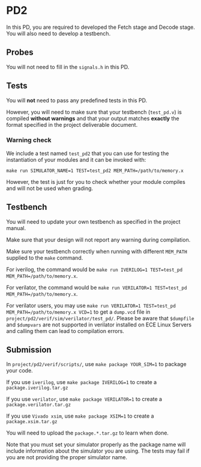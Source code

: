 # PD2

In this PD, you are required to developed the Fetch stage and Decode stage.
You will also need to develop a testbench.

## Probes

You will not need to fill in the `signals.h` in this PD.

## Tests

You will **not** need to pass any predefined tests in this PD.

However, you will need to make sure that your testbench (`test_pd.v`) is compiled **without warnings** and that your output matches **exactly** the format specified in the project deliverable document.

### Warning check

We include a test named `test_pd2` that you can use for testing the instantiation of your modules and it can be invoked with:
```
make run SIMULATOR_NAME=1 TEST=test_pd2 MEM_PATH=/path/to/memory.x
```
However, the test is just for you to check whether your module compiles and will not be used when grading.

## Testbench

You will need to update your own testbench as specified in the project manual.

Make sure that your design will not report any warning during compilation.

Make sure your testbench correctly when running with different `MEM_PATH` supplied to the `make` command.

For iverilog, the command would be `make run IVERILOG=1 TEST=test_pd MEM_PATH=/path/to/memory.x`.

For verilator, the command would be `make run VERILATOR=1 TEST=test_pd MEM_PATH=/path/to/memory.x`.

For verilator users, you may use `make run VERILATOR=1 TEST=test_pd MEM_PATH=/path/to/memory.x VCD=1` to get a `dump.vcd` file in `project/pd2/verif/sim/verilator/test_pd/`. 
Please be aware that `$dumpfile` and `$dumpvars` are not supported in verilator installed on ECE Linux Servers and calling them can lead to compilation errors.

## Submission

In `project/pd2/verif/scripts/`, use `make package YOUR_SIM=1` to package your code.

If you use `iverilog`, use `make package IVERILOG=1` to create a `package.iverilog.tar.gz`

If you use `verilator`, use `make package VERILATOR=1` to create a `package.verilator.tar.gz`

If you use `Vivado xsim`, use `make package XSIM=1` to create a `package.xsim.tar.gz`

You will need to upload the `package.*.tar.gz` to learn when done.

Note that you must set your simulator properly as the package name will include
information about the simulator you are using.
The tests may fail if you are not providing the proper simulator name.


